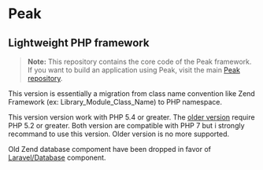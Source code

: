 Peak
====
Lightweight PHP framework
-------------------------

> **Note:** This repository contains the core code of the Peak framework. If you want to build an application using Peak, visit the main [Peak repository](https://github.com/peakphp/peak).

This version is essentially a migration from class name convention like Zend Framework (ex: Library_Module_Class_Name) to PHP namespace.

This version version work with PHP 5.4 or greater. The [older version](https://github.com/1Franck/Peak) require PHP 5.2 or greater. Both version are compatible with PHP 7 but i strongly recommand to use this version. Older version is no more supported.

Old Zend database compoment have been dropped in favor of [Laravel/Database](https://github.com/illuminate/database) component.



